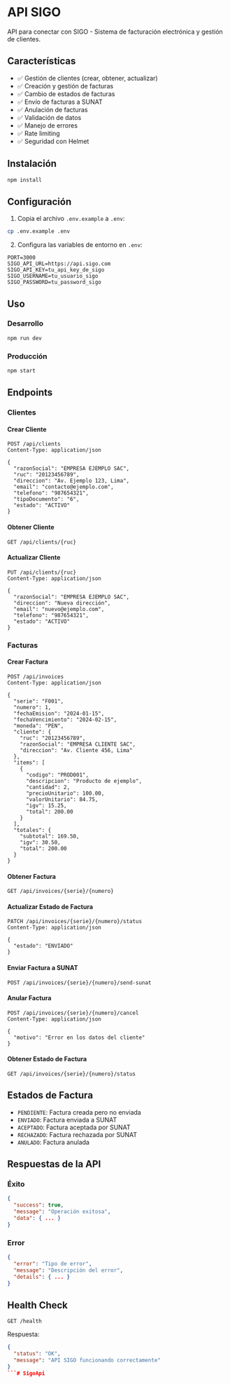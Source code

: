 # API SIGO

API para conectar con SIGO - Sistema de facturación electrónica y gestión de clientes.

## Características

- ✅ Gestión de clientes (crear, obtener, actualizar)
- ✅ Creación y gestión de facturas
- ✅ Cambio de estados de facturas
- ✅ Envío de facturas a SUNAT
- ✅ Anulación de facturas
- ✅ Validación de datos
- ✅ Manejo de errores
- ✅ Rate limiting
- ✅ Seguridad con Helmet

## Instalación

```bash
npm install
```

## Configuración

1. Copia el archivo `.env.example` a `.env`:
```bash
cp .env.example .env
```

2. Configura las variables de entorno en `.env`:
```
PORT=3000
SIGO_API_URL=https://api.sigo.com
SIGO_API_KEY=tu_api_key_de_sigo
SIGO_USERNAME=tu_usuario_sigo
SIGO_PASSWORD=tu_password_sigo
```

## Uso

### Desarrollo
```bash
npm run dev
```

### Producción
```bash
npm start
```

## Endpoints

### Clientes

#### Crear Cliente
```http
POST /api/clients
Content-Type: application/json

{
  "razonSocial": "EMPRESA EJEMPLO SAC",
  "ruc": "20123456789",
  "direccion": "Av. Ejemplo 123, Lima",
  "email": "contacto@ejemplo.com",
  "telefono": "987654321",
  "tipoDocumento": "6",
  "estado": "ACTIVO"
}
```

#### Obtener Cliente
```http
GET /api/clients/{ruc}
```

#### Actualizar Cliente
```http
PUT /api/clients/{ruc}
Content-Type: application/json

{
  "razonSocial": "EMPRESA EJEMPLO SAC",
  "direccion": "Nueva dirección",
  "email": "nuevo@ejemplo.com",
  "telefono": "987654321",
  "estado": "ACTIVO"
}
```

### Facturas

#### Crear Factura
```http
POST /api/invoices
Content-Type: application/json

{
  "serie": "F001",
  "numero": 1,
  "fechaEmision": "2024-01-15",
  "fechaVencimiento": "2024-02-15",
  "moneda": "PEN",
  "cliente": {
    "ruc": "20123456789",
    "razonSocial": "EMPRESA CLIENTE SAC",
    "direccion": "Av. Cliente 456, Lima"
  },
  "items": [
    {
      "codigo": "PROD001",
      "descripcion": "Producto de ejemplo",
      "cantidad": 2,
      "precioUnitario": 100.00,
      "valorUnitario": 84.75,
      "igv": 15.25,
      "total": 200.00
    }
  ],
  "totales": {
    "subtotal": 169.50,
    "igv": 30.50,
    "total": 200.00
  }
}
```

#### Obtener Factura
```http
GET /api/invoices/{serie}/{numero}
```

#### Actualizar Estado de Factura
```http
PATCH /api/invoices/{serie}/{numero}/status
Content-Type: application/json

{
  "estado": "ENVIADO"
}
```

#### Enviar Factura a SUNAT
```http
POST /api/invoices/{serie}/{numero}/send-sunat
```

#### Anular Factura
```http
POST /api/invoices/{serie}/{numero}/cancel
Content-Type: application/json

{
  "motivo": "Error en los datos del cliente"
}
```

#### Obtener Estado de Factura
```http
GET /api/invoices/{serie}/{numero}/status
```

## Estados de Factura

- `PENDIENTE`: Factura creada pero no enviada
- `ENVIADO`: Factura enviada a SUNAT
- `ACEPTADO`: Factura aceptada por SUNAT
- `RECHAZADO`: Factura rechazada por SUNAT  
- `ANULADO`: Factura anulada

## Respuestas de la API

### Éxito
```json
{
  "success": true,
  "message": "Operación exitosa",
  "data": { ... }
}
```

### Error
```json
{
  "error": "Tipo de error",
  "message": "Descripción del error",
  "details": { ... }
}
```

## Health Check

```http
GET /health
```

Respuesta:
```json
{
  "status": "OK",
  "message": "API SIGO funcionando correctamente"
}
```# SigoApi
